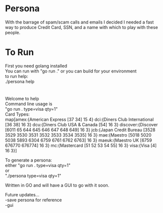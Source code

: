 # Persona
With the barrage of spam/scam calls and emails I decided I needed a fast way to produce Credit Card, SSN, and a name with which to play with these people.

# To Run
First you need golang installed<br>
You can run with "go run ." or you can build for your environment<br>
to run help:<br>
./persona help<br>
#
Welcome to help<br>
Command line usage is<br>
"go run . type=visa qty=1"<br>
Card Types:<br>
map[amex:{American Express [37 34] 15 4} dci:{Diners Club International [36 38] 16 3} dcu:{Diners Club USA & Canada [54] 16 3} discover:{Discover [6011 65 644 645 646 647 648 649] 16 3} jcb:{Japan Credit Bureau [3528 3529 3530 3531 3532 3533 3534 3535] 16 3} mae:{Maestro [5018 5020 5038 5893 6304 6759 6761 6762 6763] 16 3} maeuk:{Maestro UK [6759 676770 676774] 16 3} mc:{Mastercard [51 52 53 54 55] 16 3} visa:{Visa [4] 16 3}]<br>

To generate a persona:<br>
either "go run . type=visa qty=1"<br>
or<br>
"./persona type=visa qty=1"<br>

Written in GO and will have a GUI to go with it soon.<br>

Future updates...<br>
-save persona for reference<br>
-gui
